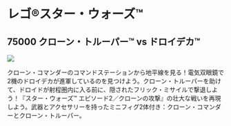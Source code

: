 # レゴ®スター・ウォーズ™

## 75000 クローン・トルーパー™ vs ドロイデカ™

![](https://www.lego.com/cdn/product-assets/product.img.pri/75000_prod.jpg)

クローン・コマンダーのコマンドステーションから地平線を見る！電気双眼鏡で2機のドロイデカが進軍しているのを見つけよう。クローン・トルーパーを助けて、ドロイドが射程圏内に入る前に、隠されたフリック・ミサイルで撃退しよう！『スター・ウォーズ™ エピソード2／クローンの攻撃』の壮大な戦いを再現しよう。武器とアクセサリーを持ったミニフィグ2体付き：クローン・コマンダーとクローン・トルーパー。